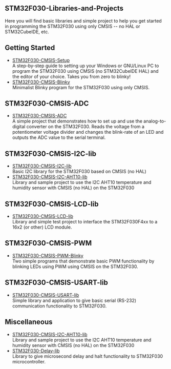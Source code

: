 ## STM32F030-Libraries-and-Projects
Here you will find basic libraries and simple project to help you get started in programming the STM32F030 using only CMSIS -- no HAL or STM32CubeIDE, etc.

## Getting Started
+ [STM32F030-CMSIS-Setup](https://github.com/ezdenki/STM32F030-CMSIS-Setup-for-Linux-or-Windows)<br>
A step-by-step guide to setting up your Windows or GNU/Linux PC to program the STM32F030 using CMSIS (no STM32CubeIDE HAL) and the editor of your choice. Takes you from zero to blinky!
+ [STM32F030-CMSIS-Blinky](https://github.com/ezdenki/STM32F030-CMSIS-Blinky)<br>
Minimalist Blinky program for the STM32F030 using only CMSIS.

## STM32F030-CMSIS-ADC
+ [STM32F030-CMSIS-ADC](https://github.com/EZdenki/STM32F030-CMSIS-ADC)<br>
A simple project that demonstrates how to set up and use the analog-to-digital converter on the STM32F030. Reads the voltage from a potentiometer voltage divider and changes the blink-rate of an LED and outputs the ADC value to the serial terminal.
 
## STM32F030-CMSIS-I2C-lib
+ [STM32F030-CMSIS-I2C-lib](https://github.com/EZdenki/STM32F030-CMSIS-I2C-lib)<br>
Basic I2C library for the STM32F030 based on CMSIS (no HAL)
+ [STM32F030-CMSIS-I2C-AHT10-lib](https://github.com/EZdenki/STM32F030-CMSIS-I2C-AHT10-lib)<br>
Library and sample project to use the I2C AHT10 temperature and humidity sensor with CMSIS (no HAL) on the STM32F030

## STM32F030-CMSIS-LCD-lib
+ [STM32F030-CMSIS-LCD-lib](https://github.com/ezdenki/STM32F030-CMSIS-LCD-lib)<br>
Library and simple test project to interface the STM32F030F4xx to a 16x2 (or other) LCD module.

## STM32F030-CMSIS-PWM
+ [STM32F030-CMSIS-PWM-Blinky](https://github.com/ezdenki/STM32F030-CMSIS-PWM-Blinky)<br>
Two simple programs that demonstrate basic PWM functionality by blinking LEDs using PWM using CMSIS on the STM32F030.

## STM32F030-CMSIS-USART-lib
+ [STM32F030-CMSIS-USART-lib](https://github.com/ezdenki/STM32F030-CMSIS-USART-lib)<br>
Simple library and application to give basic serial (RS-232) communication functionality to STM32F030.

## Miscellaneous
+ [STM32F030-CMSIS-I2C-AHT10-lib](https://github.com/EZdenki/STM32F030-CMSIS-I2C-AHT10-lib)<br>
Library and sample project to use the I2C AHT10 temperature and humidity sensor with CMSIS (no HAL) on the STM32F030
+ [STM32F030-Delay-lib](https://github.com/ezdenki/STM32F030-Delay-lib)<br>
Library to give microsecond delay and halt functionality to STM32F030 microcontroller.

